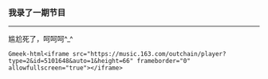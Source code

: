 ### 我录了一期节目

***

尴尬死了，呵呵呵^_^

`Gmeek-html<iframe src="https://music.163.com/outchain/player?type=2&id=5101648&auto=1&height=66" frameborder="0" allowfullscreen="true"></iframe>`

